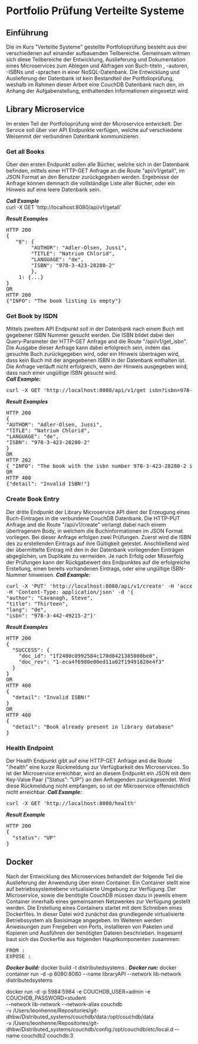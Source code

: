 # Portfolio Prüfung Verteilte Systeme

## Einführung
Die im Kurs "Verteilte Systeme" gestellte Portfolioprüfung besteht aus drei verschiedenen auf einander aufbauenden Teilbereiche. Gemeinsam witmen sich diese Teilbereiche der Entwicklung, Auslieferung und Dokumentation eines Microservices zum Ablegen und Abfragen von Buch-titeln , -autoren, -ISBNs und -sprachen in einer NoSQL-Datenbank. Die Entwicklung und Auslieferung der Datenbank ist kein Bestandteil der Portfolioprüfung, weshalb im Rahmen dieser Arbeit eine CouchDB Datenbank nach den, im Anhang der Aufgabenstellung, enthaltenden Informationen eingesetzt wird.

## Library Microservice

Im ersten Teil der Portfolioprüfung wird der Microservice entwickelt. Der Service soll über vier API Endpunkte verfügen, welche auf verschiedene Weisenmit der verbundnen Datenbank kommunizieren.  
### **Get all Books**
Über den ersten Endpunkt sollen alle Bücher, welche sich in der Datenbank befinden, mittels einer HTTP-GET Anfrage an die Route "api/v1/getall", im JSON Format an den Benutzer zurückgegeben werden. Ergebnisse der Anfrage können demnach die vollständige Liste aller Bücher, oder ein Hinweis auf eine leere Datenbank sein.

***Call Example***  
curl -X GET 'http://localhost:8080/api/v1/getall'

***Result Examples***
<pre>
HTTP 200
{
   "0": {  
        "AUTHOR": "Adler-Olsen, Jussi",  
        "TITLE": "Natrium Chlorid",  
        "LANGUAGE": "de",  
        "ISBN": "978-3-423-28280-2"  
        },  
    1: {...}
}
OR
HTTP 200
{"INFO": "The book listing is empty"}
</pre>

### **Get Book by ISDN**
Mittels zweitem API Endpunkt soll in der Datenbank nach einem Buch mit gegebener ISBN Nummer gesucht werden. Die ISBN bildet dabei den Query-Parameter der HTTP-GET Anfrage and die Route "/api/v1/get_isbn". Die Ausgabe dieser Anfrage kann dabei erfolgreich sein, indem das gesuchte Buch zurückgegeben wird, oder ein Hinweis übertragen wird, dass kein Buch mit der angegebenen ISBN in der Datenbank enthalten ist. Die Anfrage verläuft nicht erfolgreich, wenn der Hinweis ausgegeben wird, dass nach einer ungültige ISBN gesucht wird.  
***Call Example:***  
<pre>
curl -X GET 'http://localhost:8080/api/v1/get_isbn?isbn=978-3-423-28280-2'
</pre>
***Result Examples***
<pre>
HTTP 200
{
"AUTHOR": "Adler-Olsen, Jussi",
"TITLE": "Natrium Chlorid",
"LANGUAGE": "de",
"ISBN": "978-3-423-28280-2"
}
OR
HTTP 202
{ "INFO": "The book with the isbn number 978-3-423-28280-2 is not in our book listing"}
OR
HTTP 400
{"detail": "Invalid ISBN!"}
</pre>

### **Create Book Entry**
Der dritte Endpunkt der Library Microservice API dient der Erzeugung eines Buch-Eintrages in die verbundene CouchDB Datenbank. Die HTTP-PUT Anfrage and die Route "/api/v1/create" verlangt dabei nach einem übertragenem Body, in welchem die Buchinformationen im JSON Format vorliegen. Bei dieser Anfrage erfolgen zwei Prüfungen. Zuerst wird die ISBN des zu erstellenden Eintrags auf ihre Gültigkeit getestet.  Anschließend wird der übermittelte Eintrag mit den in der Datenbank vorliegenden Einträgen abgeglichen, um Duplikate zu vermeiden. Je nach Erfolg oder Misserfolg der Prüfungen kann der Rückgabewert des Endpunktes auf die erfolgreiche Erstellung, einen bereits vorhandenen Eintrags, oder eine ungültige ISBN-Nummer hinweisen. 
***Call Example:***  
<pre>
curl -X 'PUT' 'http://localhost:8080/api/v1/create' -H 'accept: application/json' \
-H 'Content-Type: application/json' -d '{
"author": "Cavanagh, Steve",
"title": "Thirteen",
"lang": "de",
"isbn": "978-3-442-49215-2"}'
</pre>
***Result Examples***
<pre>
HTTP 200
{
  "SUCCESS": {
    "doc_id": "1f2480c0992584c170d8421385000be0", 
    "doc_rev": "1-eca4f6980e00ed11a02f19491820e4f3"
  }
}
OR
HTTP 400
{
  "detail": "Invalid ISBN!"
}
OR
HTTP 400
{
  "detail": "Book already present in library database"
}
</pre>

### **Health Endpoint**
Der Health Endpunkt gibt auf eine HTTP-GET Anfrage and die Route "/health" eine kurze Rückmeldung zur Verfügbarkeit des Microservices. So ist der Microservice erreichbar, wird an diesem Endpunkt ein JSON mit dem Key-Value Paar {"Status": "UP"} an den Anfragenden zurückgesendet. Wird diese Rückmeldung nicht empfangen, so ist der Mikroservice offensichtlich nicht erreichbar.
***Call Example:*** 
<pre>
curl -X GET 'http://localhost:8080/health'
</pre>
***Result Example***
<pre>
HTTP 200
{
  "status": "UP"
}
</pre>


## Docker
Nach der Entwicklung des Microservices behandelt der folgende Teil die Auslieferung der Anwendung über einen Container. Ein Container stellt eine auf betriebssystemebene virtualisierte Umgebung zur Verfügung.
Der Microservice, sowie die benötigte CouchDB müssen dazu in jeweils einem Container innerhalb eines gemeinsamen Netzwerkes zur Verfügung gestellt werden. Die Erstellung eines Containers startet mit dem Schreiben eines Dockerfiles. In dieser Datei wird zunächst das grundlegende virtualisierte Betriebssystem als  Basisimage angegeben. Im Weiteren werden Anweisungen zum Freigeben von Ports, installieren von Paketen und Kopieren und Ausführen der benötigten Dateien beschrieben. Insgesamt baut sich das Dockerfile aus folgenden Hauptkomponenten zusammen:
<pre>
FROM :
EXPOSE : 
</pre>
***Docker build:***
docker build -t distributedsystems .
***Docker run:***
docker container run -d -p 8080:8080 --name libraryAPI --network lib-network distributedsystems

docker run -d -p 5984:5984 -e COUCHDB_USER=admin -e COUCHDB_PASSWORD=student \
--network lib-network --network-alias couchdb \
-v /Users/leonhenne/Repositories/git-dhbw/Distributed_systems/couchdb/data:/opt/couchdb/data \
-v /Users/leonhenne/Repositories/git-dhbw/Distributed_systems/couchdb/config:/opt/couchdb/etc/local.d --name couchdb2 couchdb:3